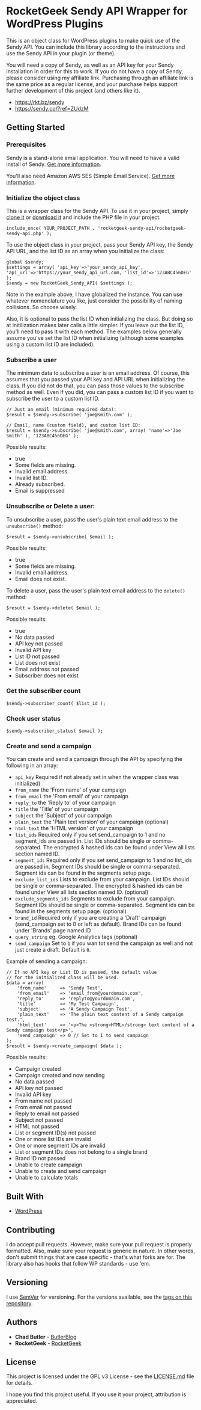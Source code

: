 # RocketGeek Sendy API Wrapper for WordPress Plugins

This is an object class for WordPress plugins to make quick use of the Sendy API. You can include this library according to the instructions and use the Sendy API in your plugin (or theme).

You will need a copy of Sendy, as well as an API key for your Sendy installation in order for this to work.  If you do not have a copy of Sendy, please consider using my affiliate link.  Purchasing through an affiliate link is the same price as a regular license, and your purchase helps support further development of this project (and others like it).

* https://rkt.bz/sendy
* https://sendy.co/?ref=ZUdzM

## Getting Started

### Prerequisites

Sendy is a stand-alone email application. You will need to have a valid install of Sendy. [Get more information](https://rkt.bz/sendy).

You'll also need Amazon AWS SES (Simple Email Service). [Get more information](https://aws.amazon.com/ses/). 

### Initialize the object class

This is a wrapper class for the Sendy API.  To use it in your project, simply [clone it](https://github.com/rocketgeek/sendy-api.git) or [download it](https://github.com/rocketgeek/sendy-api/archive/master.zip) and include the PHP file in your project.

```
include_once( YOUR_PROJECT_PATH . 'rocketgeek-sendy-api/rocketgeek-sendy-api.php' );
```

To use the object class in your project, pass your Sendy API key, the Sendy API URL, and the list ID as an array when you initialize the class:
```
global $sendy;
$settings = array( 'api_key'=>'your_sendy_api_key', 'api_url'=>'https://your_sendy_api_url.com, 'list_id'=>'123ABC456DEG' );
$sendy = new RocketGeek_Sendy_API( $settings );
```
Note in the example above, I have globalized the instance. You can use whatever nomenclature you like, just consider the possibility of naming collisions. So choose wisely.

Also, it is optional to pass the list ID when initializing the class. But doing so at initilization makes later calls a little simpler. If you leave out the list ID, you'll need to pass it with each method.  The examples below generally assume you've set the list ID when initializing (although some examples using a custom list ID are included).

### Subscribe a user

The minimum data to subscribe a user is an email address.  Of course, this assumes that you passed your API key and API URL when initializing the class. If you did not do that, you can pass those values to the subscribe method as well. Even if you did, you can pass a custom list ID if you want to subscribe the user to a custom list ID.
```
// Just an email (minimum required data):
$result = $sendy->subscribe( 'joe@smith.com' );

// Email, name (custom field), and custom list ID:
$result = $sendy->subscribe( 'joe@smith.com', array( 'name'=>'Joe Smith' ), '123ABC456DEG' );
```
Possible results:
* true
* Some fields are missing.
* Invalid email address.
* Invalid list ID.
* Already subscribed.
* Email is suppressed

### Unsubscribe or Delete a user:

To unsubscribe a user, pass the user's plain text email address to the `unsubscribe()` method:
```
$result = $sendy->unsubscribe( $email );
```
Possible results:
* true
* Some fields are missing.
* Invalid email address.
* Email does not exist.

To delete a user, pass the user's plain text email address to the `delete()` method:

```
$result = $sendy->delete( $email );
```
Possible results:
* true
* No data passed
* API key not passed
* Invalid API key
* List ID not passed
* List does not exist
* Email address not passed
* Subscriber does not exist

### Get the subscriber count
```
$sendy->subscriber_count( $list_id );
```

### Check user status
```
$sendy->subscriber_status( $email );
```

### Create and send a campaign

You can create and send a campaign through the API by specifying the following in an array:

* `api_key` Required if not already set in when the wrapper class was initialized)
* `from_name` the 'From name' of your campaign
* `from_email` the 'From email' of your campaign
* `reply_to` the 'Reply to' of your campaign
* `title` the 'Title' of your campaign
* `subject` the 'Subject' of your campaign
* `plain_text` the 'Plain text version' of your campaign (optional)
* `html_text` the 'HTML version' of your campaign
* `list_ids` Required only if you set send_campaign to 1 and no segment_ids are passed in. List IDs should be single or comma-separated. The encrypted & hashed ids can be found under View all lists section named ID.
* `segment_ids` Required only if you set send_campaign to 1 and no list_ids are passed in. Segment IDs should be single or comma-separated. Segment ids can be found in the segments setup page.
* `exclude_list_ids` Lists to exclude from your campaign. List IDs should be single or comma-separated. The encrypted & hashed ids can be found under View all lists section named ID. (optional)
* `exclude_segments_ids` Segments to exclude from your campaign. Segment IDs should be single or comma-separated. Segment ids can be found in the segments setup page. (optional)
* `brand_id` Required only if you are creating a 'Draft' campaign (send_campaign set to 0 or left as default). Brand IDs can be found under 'Brands' page named ID
* `query_string` eg. Google Analytics tags (optional) 
* `send_campaign` Set to `1` if you wan tot send the campaign as well and not just create a draft. Default is `0`.

Example of sending a campaign:
```
// If no API key or List ID is passed, the default value
// for the initialized class will be used.
$data = array(
	'from_name'     => 'Sendy Test',
	'from_email'    => 'email_from@yourdomain.com',
	'reply_to'      => 'replyto@yourdomain.com',
	'title'         => 'My Test Campaign',
	'subject'       => 'A Sendy Campaign Test',
	'plain_text'    => 'The plain text content of a Sendy campaign test.',
	'html_text'     => '<p>The <strong>HTML</strong> text content of a Sendy campaign test</p>',
	'send_campaign' => 0 // Set to 1 to send campaign
);
$result = $sendy->create_campaign( $data );
```
Possible results:
* Campaign created
* Campaign created and now sending
* No data passed
* API key not passed
* Invalid API key
* From name not passed
* From email not passed
* Reply to email not passed
* Subject not passed
* HTML not passed
* List or segment ID(s) not passed
* One or more list IDs are invalid
* One or more segment IDs are invalid
* List or segment IDs does not belong to a single brand
* Brand ID not passed
* Unable to create campaign
* Unable to create and send campaign
* Unable to calculate totals

## Built With

* [WordPress](https://make.wordpress.org/)

## Contributing

I do accept pull requests. However, make sure your pull request is properly formatted. Also, make sure your request is generic in nature. In other words, don't submit things that are case specific - that's what forks are for. The library also has hooks that follow WP standards - use 'em.

## Versioning

I use [SemVer](http://semver.org/) for versioning. For the versions available, see the [tags on this repository](https://github.com/rocketgeek/jquery_tabs/tags). 

## Authors

* **Chad Butler** - [ButlerBlog](https://github.com/butlerblog)
* **RocketGeek** - [RocketGeek](https://github.com/rocketgeek)

## License

This project is licensed under the GPL v3 License - see the [LICENSE.md](LICENSE.md) file for details.

I hope you find this project useful. If you use it your project, attribution is appreciated.